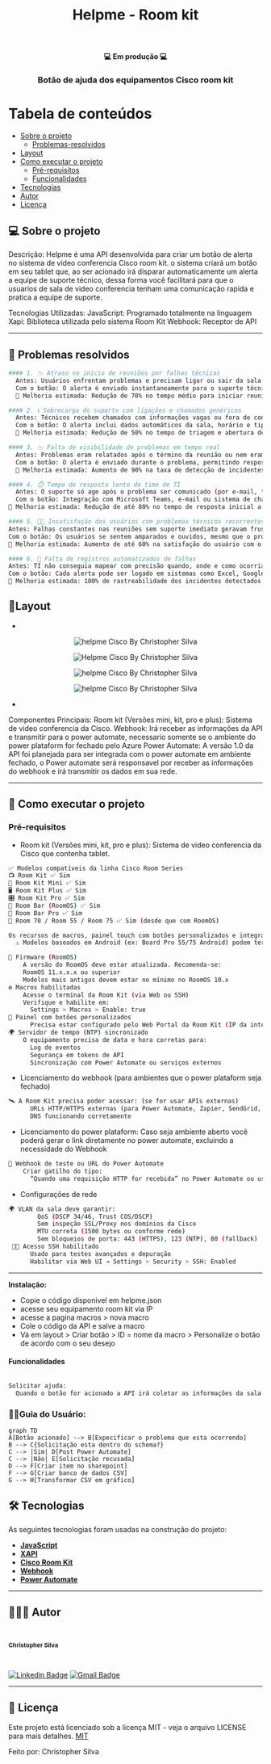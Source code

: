 <h1 align="center">Helpme - Room kit</h1>			
<br>
<h4 align="center"> 💻 Em produção 💻 </h4>
<h3 align="center">Botão de ajuda dos equipamentos Cisco room kit</h3>

Tabela de conteúdos
=================
<!--ts-->
   * [Sobre o projeto](#-sobre-o-projeto)
     * [Problemas-resolvidos](#-problemas-resolvidos)
   * [Layout](#-layout)
   * [Como executar o projeto](#-como-executar-o-projeto)
     * [Pré-requisitos](#pré-requisitos)
     * [Funcionalidades](#funcionalidades)
   * [Tecnologias](#-tecnologias)
   * [Autor](#-autor)
   * [Licença](#-licença)
<!--te-->
## 💻 Sobre o projeto 

Descrição:
Helpme é uma API desenvolvida para criar um botão de alerta no sistema de video conferencia Cisco room kit. o sistema criará um botão em seu tablet que, ao ser acionado irá disparar automaticamente um alerta a equipe de suporte técnico, dessa forma você facilitará para que o usuarios de sala de video conferencia tenham uma comunicação rapida e pratica a equipe de suporte.

Tecnologias Utilizadas:
JavaScript: Programado totalmente na linguagem
Xapi: Biblioteca utilizada pelo sistema Room Kit
Webhook: Receptor de API

---

## 🚧 Problemas resolvidos

```bash
#### 1. 📉 Atraso no início de reuniões por falhas técnicas
  Antes: Usuários enfrentam problemas e precisam ligar ou sair da sala para buscar ajuda.
  Com o botão: O alerta é enviado instantaneamente para o suporte técnico.
  🔺 Melhoria estimada: Redução de 70% no tempo médio para iniciar reuniões com falha técnica.
```
```bash
#### 2. 📞 Sobrecarga do suporte com ligações e chamados genéricos
  Antes: Técnicos recebem chamados com informações vagas ou fora de contexto.
  Com o botão: O alerta inclui dados automáticos da sala, horário e tipo de evento, agilizando o diagnóstico.
  🔺 Melhoria estimada: Redução de 50% no tempo de triagem e abertura de chamado.
```
```bash
#### 3. 📉 Falta de visibilidade de problemas em tempo real
  Antes: Problemas eram relatados após o término da reunião ou nem eram reportados.
  Com o botão: O alerta é enviado durante o problema, permitindo resposta imediata ou coleta de logs em tempo real.
  🔺 Melhoria estimada: Aumento de 90% na taxa de detecção de incidentes em tempo real.
```
```bash
#### 4. ⏱️ Tempo de resposta lento do time de TI
  Antes: O suporte só age após o problema ser comunicado (por e-mail, telefone ou WhatsApp).
  Com o botão: Integração com Microsoft Teams, e-mail ou sistema de chamados garante ação em segundos.
🔺 Melhoria estimada: Redução de até 80% no tempo de resposta inicial a incidentes críticos.
```
```bash
#### 5. 🧑‍💼 Insatisfação dos usuários com problemas técnicos recorrentes
Antes: Falhas constantes nas reuniões sem suporte imediato geravam frustração.
Com o botão: Os usuários se sentem amparados e ouvidos, mesmo que o problema não seja resolvido na hora.
🔺 Melhoria estimada: Aumento de até 60% na satisfação do usuário com o suporte técnico.
```
```bash
#### 6. 🧾 Falta de registros automatizados de falhas
Antes: TI não conseguia mapear com precisão quando, onde e como ocorriam as falhas.
Com o botão: Cada alerta pode ser logado em sistemas como Excel, Google Sheets, Power BI, etc.
🔺 Melhoria estimada: 100% de rastreabilidade dos incidentes detectados via botão.
```

## 🎨Layout

-
<p align="center" style="display: flex; align-items: flex-start; justify-content: center;">
<img alt="helpme Cisco By Christopher Silva" title="#helpme-Cisco" src="https://i.pinimg.com/1200x/48/6a/7f/486a7f3257d377ca4a07a0d9f2f7fab8.jpg"/> </p>

<p align="center" style="display: flex; align-items: flex-start; justify-content: center;">
<img alt="Helpme Cisco By Christopher Silva" title="#helpme-Cisco" src="https://i.pinimg.com/1200x/97/fb/bd/97fbbd99069f4c3827d0cbed77bc5402.jpg"/> </p>

<p align="center" style="display: flex; align-items: flex-start; justify-content: center;">
<img alt="helpme Cisco By Christopher Silva" title="#helpme-Cisco" src="https://i.pinimg.com/736x/47/c0/ff/47c0ff1c74c3b5062ed0e667e5cef7db.jpg"/> </p>

<p align="center" style="display: flex; align-items: flex-start; justify-content: center;">
<img alt="helpme Cisco By Christopher Silva" title="#helpme-Cisco" src="https://i.pinimg.com/1200x/9e/9a/fc/9e9afc087cf4b229ae2aec33b71fa2a0.jpg"/> </p>

- 

Componentes Principais:
Room kit (Versões mini, kit, pro e plus): Sistema de video conferencia da Cisco.
Webhook: Irá receber as informações da API e transmitir para o power automate, necessario somente se o ambiente do power plataform for fechado pelo Azure
Power Automate: A versão 1.0 da API foi planejada para ser integrada com o power automate em ambiente fechado, o Power automate será responsavel por receber as informações do webhook e irá transmitir os dados em sua rede.

---

## 🚀 Como executar o projeto

### Pré-requisitos

- Room kit (Versões mini, kit, pro e plus): Sistema de video conferencia da Cisco que contenha tablet.
```bash
✅ Modelos compatíveis da linha Cisco Room Series
📺 Room Kit ✅ Sim
🎥 Room Kit Mini ✅ Sim
🖥️ Room Kit Plus ✅ Sim
🎛️ Room Kit Pro ✅ Sim
🧠 Room Bar (RoomOS) ✅ Sim
🧠 Room Bar Pro ✅ Sim
🧠 Room 70 / Room 55 / Room 75 ✅ Sim (desde que com RoomOS)

Os recursos de macros, painel touch com botões personalizados e integração via xAPI estão disponíveis nos seguintes equipamentos:
  ⚠️ Modelos baseados em Android (ex: Board Pro 55/75 Android) podem ter limitações no suporte a macros e painéis personalizados.

📡 Firmware (RoomOS)
    A versão do RoomOS deve estar atualizada. Recomenda-se: 
    RoomOS 11.x.x.x ou superior
    Modelos mais antigos devem estar no mínimo no RoomOS 10.x
⚙️ Macros habilitadas
    Acesse o terminal da Room Kit (via Web ou SSH)
    Verifique e habilite em:
      Settings > Macros > Enable: true
🔧 Painel com botões personalizados
      Precisa estar configurado pelo Web Portal da Room Kit (IP da interface de admin) Ou carregado via código JSON no endpoint /web/UXConfiguration/Panel
🌍 Servidor de tempo (NTP) sincronizado
    O equipamento precisa de data e hora corretas para:
      Log de eventos
      Segurança em tokens de API
      Sincronização com Power Automate ou serviços externos
```

- Licenciamento do webhook (para ambientes que o power plataform seja fechado)
```bash
🛰️ A Room Kit precisa poder acessar: (se for usar APIs externas)
      URLs HTTP/HTTPS externas (para Power Automate, Zapier, SendGrid, etc)
      DNS funcionando corretamente
```

- Licenciamento do power plataform: Caso seja ambiente aberto você poderá gerar o link diretamente no power automate, excluindo a necessidade do Webhook
```bash
🧾 Webhook de teste ou URL do Power Automate
    Criar gatilho do tipo:
      “Quando uma requisição HTTP for recebida” no Power Automate ou usar uma API pública temporária (Webhook.site, RequestBin, etc)
```

- Configurações de rede
```bash
🌍 VLAN da sala deve garantir:
        QoS (DSCP 34/46, Trust COS/DSCP)
        Sem inspeção SSL/Proxy nos domínios da Cisco
        MTU correta (1500 bytes ou conforme rede)
        Sem bloqueios de porta: 443 (HTTPS), 123 (NTP), 80 (fallback)
 🧑‍💻 Acesso SSH habilitado
      Usado para testes avançados e depuração
      Habilitar via Web UI → Settings > Security > SSH: Enabled
```
---
  
<b>Instalação:</b>

- Copie o código disponivel em helpme.json
- acesse seu equipamento room kit via IP
- acesse a pagina macros > nova macro
- Cole o código da API e salve a macro
- Vá em layout > Criar botão > ID = nome da macro > Personalize o botão de acordo com o seu desejo

#### Funcionalidades

```bash

Solicitar ajuda:
  Quando o botão for acionado a API irá coletar as informações da sala salvas previamente e transferir para o power automate via webhook, iniciando o fluxo que irá destinar o contato com a equipe técnica.

```

### 🧑‍💻Guia do Usuário:

```mermaid
graph TD
A[Botão acionado] --> B[Expecificar o problema que esta ocorrendo]
B --> C{Solicitação esta dentro do schema?}
C --> |Sim| D[Post Power Automate]
C --> |Não| E[Solicitação recusada]
D --> F[Criar item no sharepoint]
F --> G[Criar banco de dados CSV]
G --> H[Transformar CSV em gráfico]
```

## 🛠 Tecnologias

As seguintes tecnologias foram usadas na construção do projeto:

-   **[JavaScript](https://developer.mozilla.org/pt-BR/docs/Web/JavaScript)**
-   **[XAPI](https://xapi.com/)**
-   **[Cisco Room Kit](https://www.cisco.com/c/en/us/support/collaboration-endpoints/spark-room-kit/model.html)**
-   **[Webhook](https://webhook.site/)**
-   **[Power Automate](https://www.microsoft.com/pt-br/power-platform/products/power-automate)**
---

## 🦸🏻‍♂️ Autor

 <br>
  <sub><b><p>Christopher Silva</p></b></sub></a>
 <br />

[![Linkedin Badge](https://img.shields.io/badge/-Christopher%20Silva-blue?style=flat-square&logo=Linkedin&logoColor=white&link=https://www.linkedin.com/in/chris-f-silva//)](https://www.linkedin.com/in/chris-f-silva/) 
[![Gmail Badge](https://img.shields.io/badge/-chrisspfc.silva@gmail.com-c14438?style=flat-square&logo=Gmail&logoColor=white&link=mailto:daniel.rodrigues.soarees@gmail.com)](mailto:chrisspfc.silva@gmail.com)

---

## 📝 Licença

Este projeto está licenciado sob a licença MIT - veja o arquivo LICENSE para mais detalhes. [MIT](./LICENSE)

Feito por: Christopher Silva
</div>
